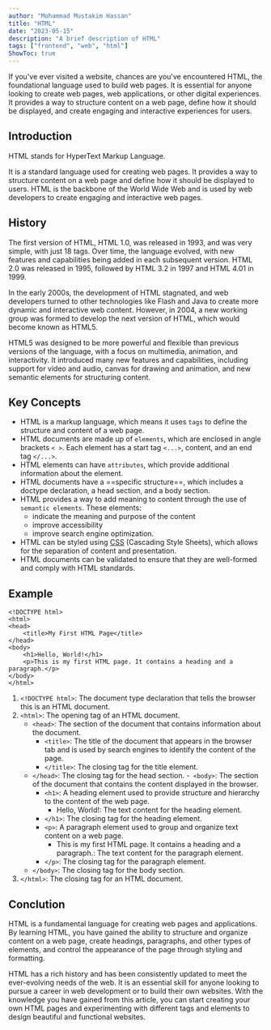 ```yaml
---
author: "Mohammad Mustakim Hassan"
title: "HTML"
date: "2023-05-15"
description: "A brief description of HTML"
tags: ["frontend", "web", "html"]
ShowToc: true
---
```

If you've ever visited a website, chances are you've encountered HTML, the foundational language used to build web pages. It is essential for anyone looking to create web pages, web applications, or other digital experiences. It provides a way to structure content on a web page, define how it should be displayed, and create engaging and interactive experiences for users.

## Introduction

HTML stands for HyperText Markup Language.

It is a standard language used for creating web pages. It provides a way to structure content on a web page and define how it should be displayed to users. HTML is the backbone of the World Wide Web and is used by web developers to create engaging and interactive web pages.

## History

The first version of HTML, HTML 1.0, was released in 1993, and was very simple, with just 18 tags. Over time, the language evolved, with new features and capabilities being added in each subsequent version. HTML 2.0 was released in 1995, followed by HTML 3.2 in 1997 and HTML 4.01 in 1999.

In the early 2000s, the development of HTML stagnated, and web developers turned to other technologies like Flash and Java to create more dynamic and interactive web content. However, in 2004, a new working group was formed to develop the next version of HTML, which would become known as HTML5.

HTML5 was designed to be more powerful and flexible than previous versions of the language, with a focus on multimedia, animation, and interactivity. It introduced many new features and capabilities, including support for video and audio, canvas for drawing and animation, and new semantic elements for structuring content.

## Key Concepts

 - HTML is a markup language, which means it uses `tags` to define the structure and content of a web page.
 - HTML documents are made up of `elements`, which are enclosed in angle brackets `< >`. Each element has a start tag `<...>`, content, and an end tag `</...>`.
 - HTML elements can have `attributes`, which provide additional information about the element.
 - HTML documents have a ==specific structure==, which includes a doctype declaration, a head section, and a body section.
 - HTML provides a way to add meaning to content through the use of `semantic elements`. These elements:
    - indicate the meaning and purpose of the content
    - improve accessibility 
    - improve search engine optimization.
 - HTML can be styled using [CSS](css) (Cascading Style Sheets), which allows for the separation of content and presentation.
 - HTML documents can be validated to ensure that they are well-formed and comply with HTML standards.

## Example

```
<!DOCTYPE html>
<html>
<head>
	<title>My First HTML Page</title>
</head>
<body>
	<h1>Hello, World!</h1>
	<p>This is my first HTML page. It contains a heading and a paragraph.</p>
</body>
</html>
```
1. `<!DOCTYPE html>`: The document type declaration that tells the browser this is an HTML document.
2. `<html>`: The opening tag of an HTML document.
   - `<head>`: The section of the document that contains information about the document.
     - `<title>`: The title of the document that appears in the browser tab and is used by search engines to identify the content of the page.
     - `</title>`: The closing tag for the title element.
   - `</head>`: The closing tag for the head section.
   -` <body>`: The section of the document that contains the content displayed in the browser.
     - `<h1>`: A heading element used to provide structure and hierarchy to the content of the web page.
       - Hello, World!: The text content for the heading element.
     - `</h1>`: The closing tag for the heading element.
     - `<p>`: A paragraph element used to group and organize text content on a web page.
       - This is my first HTML page. It contains a heading and a paragraph.: The text content for the paragraph element.
     - `</p>`: The closing tag for the paragraph element.
   - `</body>`: The closing tag for the body section.
3. `</html>`: The closing tag for an HTML document.

## Conclution

HTML is a fundamental language for creating web pages and applications. By learning HTML, you have gained the ability to structure and organize content on a web page, create headings, paragraphs, and other types of elements, and control the appearance of the page through styling and formatting.

HTML has a rich history and has been consistently updated to meet the ever-evolving needs of the web. It is an essential skill for anyone looking to pursue a career in web development or to build their own websites. With the knowledge you have gained from this article, you can start creating your own HTML pages and experimenting with different tags and elements to design beautiful and functional websites.